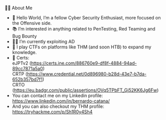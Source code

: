 👨‍💻 About Me
- 👋 Hello World, I’m a fellow Cyber Security Enthusiast, more focused on the Offensive side.
- 📚 I’m interested in anything related to PenTesting, Red Teaming and Bug Bounty
- 👨‍💻 I’m currently exploiting AD
- 👾 I play CTFs on platforms like THM (and soon HTB) to expand my knowledge.
- 🏅 Certs:\
eJPTv2 (https://certs.ine.com/886760e9-df8f-4884-94ad-89cc7871a5a0) \
CRTP (https://www.credential.net/0d896980-b28d-43e7-b7da-652b357bd7f1) \
CRTO (https://eu.badgr.com/public/assertions/OVq5TPbFT_Gj52KK6Jg6Fw)
- You can contact me on my Linkedin profile: https://www.linkedin.com/in/bernardo-catana/
- And you can also checkout my THM profile: https://tryhackme.com/p/Sh1R0y4Sh4

<!---
0x00KayoS/0x00KayoS is a ✨ special ✨ repository because its `README.md` (this file) appears on your GitHub profile.
You can click the Preview link to take a look at your changes.
--->
